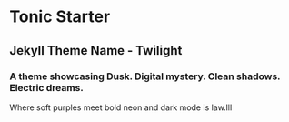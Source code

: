 # Tonic Starter

## Jekyll Theme Name - Twilight

### A theme showcasing Dusk. Digital mystery. Clean shadows. Electric dreams.
Where soft purples meet bold neon and dark mode is law.lll